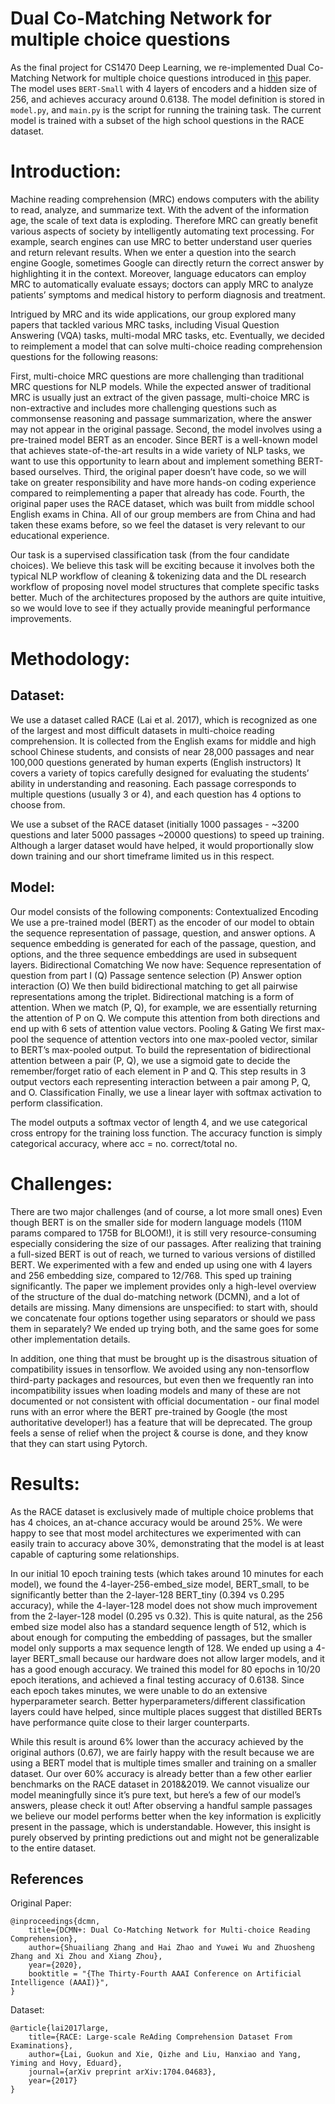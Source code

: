 # Dual Co-Matching Network for multiple choice questions

As the final project for CS1470 Deep Learning, we re-implemented Dual Co-Matching Network for multiple choice questions introduced in [this](https://arxiv.org/pdf/1908.11511.pdf) paper. The model uses `BERT-Small` with 4 layers of encoders and a hidden size of 256, and achieves accuracy around 0.6138. The model definition is stored in `model.py`, and `main.py` is the script for running the training task. The current model is trained with a subset of the high school questions in the RACE dataset.

# Introduction:

Machine reading comprehension (MRC) endows computers with the ability to read, analyze, and summarize text. With the advent of the information age, the scale of text data is exploding. Therefore MRC can greatly benefit various aspects of society by intelligently automating text processing. For example, search engines can use MRC to better understand user queries and return relevant results. When we enter a question into the search engine Google, sometimes Google can directly return the correct answer by highlighting it in the context. Moreover,  language educators can employ MRC to automatically evaluate essays; doctors can apply MRC to analyze patients’ symptoms and medical history to perform diagnosis and treatment. 

Intrigued by MRC and its wide applications, our group explored many papers that tackled various MRC tasks, including Visual Question Answering (VQA) tasks, multi-modal MRC tasks, etc. Eventually, we decided to reimplement a model that can solve multi-choice reading comprehension questions for the following reasons: 

First, multi-choice MRC questions are more challenging than traditional MRC questions for NLP models. While the expected answer of traditional MRC  is usually just an extract of the given passage,  multi-choice MRC  is non-extractive and includes more challenging questions such as commonsense reasoning and passage summarization, where the answer may not appear in the original passage. 
Second, the model involves using a pre-trained model BERT as an encoder. Since BERT is a well-known model that  achieves state-of-the-art results in a wide variety of NLP tasks, we want to use this opportunity to learn about and implement something BERT-based ourselves. 
Third, the original paper doesn’t have code, so we will take on greater responsibility and have more hands-on coding experience compared to reimplementing a paper that already has code. 
Fourth, the original paper uses the RACE dataset, which was built from middle school English exams in China. All of our group members are from China and had taken these exams before, so we feel the dataset is very relevant to our educational experience. 

Our task is a supervised classification task (from the four candidate choices). We believe this task will be exciting because it involves both the typical NLP workflow of cleaning & tokenizing data and the DL research workflow of proposing novel model structures that complete specific tasks better. Much of the architectures proposed by the authors are quite intuitive, so we would love to see if they actually provide meaningful performance improvements.

# Methodology:

## Dataset:

We use a dataset called RACE (Lai et al. 2017), which is recognized as one of the largest and most difficult datasets in multi-choice reading comprehension. It is collected from the English exams for middle and high school Chinese students, and consists of near 28,000 passages and near 100,000 questions generated by human experts (English instructors)
It covers a variety of topics carefully designed for evaluating the students’ ability in understanding and reasoning. Each passage corresponds to multiple questions (usually 3 or 4), and each question has 4 options to choose from.

We use a subset of the RACE dataset (initially 1000 passages - ~3200 questions and later 5000 passages ~20000 questions) to speed up training. Although a larger dataset would have helped, it would proportionally slow down training and our short timeframe limited us in this respect.

## Model:

Our model consists of the following components:
Contextualized Encoding
We use a pre-trained model (BERT) as the encoder of our model to obtain the sequence representation of passage, question, and answer options. A sequence embedding is generated for each of the passage, question, and options, and the three sequence embeddings are used in subsequent layers.
Bidirectional Comatching
We now have: 
Sequence representation of question from part I (Q)
Passage sentence selection (P)
Answer option interaction (O)
We then build bidirectional matching to get all pairwise representations among the triplet. Bidirectional matching is a form of attention. When we match (P, Q), for example, we are essentially returning the attention of P on Q. We compute this attention from both directions and end up with 6 sets of attention value vectors.
Pooling & Gating
We first max-pool the sequence of attention vectors into one max-pooled vector, similar to BERT’s max-pooled output.
To build the representation of bidirectional attention between a pair (P, Q), we use a sigmoid gate to decide the remember/forget ratio of each element in P and Q. This step results in 3 output vectors each representing interaction between a pair among P, Q, and O.
Classification
Finally, we use a linear layer with softmax activation to perform classification.

The model outputs a softmax vector of length 4, and we use categorical cross entropy for the training loss function. The accuracy function is simply categorical accuracy, where acc = no. correct/total no.

# Challenges:

There are two major challenges (and of course, a lot more small ones)
Even though BERT is on the smaller side for modern language models (110M params compared to 175B for BLOOM!), it is still very resource-consuming especially considering the size of our passages. After realizing that training a full-sized BERT is out of reach, we turned to various versions of distilled BERT. We experimented with a few and ended up using one with 4 layers and 256 embedding size, compared to 12/768. This sped up training significantly.
The paper we implement provides only a high-level overview of the structure of the dual do-matching network (DCMN), and a lot of details are missing. Many dimensions are unspecified: to start with, should we concatenate four options together using separators or should we pass them in separately? We ended up trying both, and the same goes for some other implementation details.

In addition, one thing that must be brought up is the disastrous situation of compatibility issues in tensorflow. We avoided using any non-tensorflow third-party packages and resources, but even then we frequently ran into incompatibility issues when loading models and many of these are not documented or not consistent with official documentation - our final model runs with an error where the BERT pre-trained by Google (the most authoritative developer!) has a feature that will be deprecated. The group feels a sense of relief when the project & course is done, and they know that they can start using Pytorch.

# Results:

As the RACE dataset is exclusively made of multiple choice problems that has 4 choices, an at-chance accuracy would be around 25%. We were happy to see that most model architectures we experimented with can easily train to accuracy above 30%, demonstrating that the model is at least capable of capturing some relationships.

In our initial 10 epoch training tests (which takes around 10 minutes for each model), we found the 4-layer-256-embed_size model, BERT_small,  to be significantly better than the 2-layer-128 BERT_tiny (0.394 vs 0.295 accuracy), while the 4-layer-128 model does not show much improvement from the 2-layer-128 model (0.295 vs 0.32). This is quite natural, as the 256 embed size model also has a standard sequence length of 512, which is about enough for computing the embedding of passages, but the smaller model only supports a max sequence length of 128. We ended up using a 4-layer BERT_small because our hardware does not allow larger models, and it has a good enough accuracy. We trained this model for 80 epochs in 10/20 epoch iterations, and achieved a final testing accuracy of 0.6138. Since each epoch takes minutes, we were unable to do an extensive hyperparameter search. Better hyperparameters/different classification layers could have helped, since multiple places suggest that distilled BERTs have performance quite close to their larger counterparts.

While this result is around 6% lower than the accuracy achieved by the original authors (0.67), we are fairly happy with the result because we are using a BERT model that is multiple times smaller and training on a smaller dataset. Our over 60% accuracy is already better than a few other earlier benchmarks on the RACE dataset in 2018&2019. We cannot visualize our model meaningfully since it’s pure text, but here’s a few of our model’s answers, please check it out! After observing a handful sample passages we believe our model performs better when the key information is explicitly present in the passage, which is understandable. However, this insight is purely observed by printing predictions out and might not be generalizable to the entire dataset.


## References

Original Paper:

```
@inproceedings{dcmn,
    title={DCMN+: Dual Co-Matching Network for Multi-choice Reading Comprehension},
    author={Shuailiang Zhang and Hai Zhao and Yuwei Wu and Zhuosheng Zhang and Xi Zhou and Xiang Zhou},
    year={2020},
    booktitle = "{The Thirty-Fourth AAAI Conference on Artificial Intelligence (AAAI)}",
}
```

Dataset:

```
@article{lai2017large,
    title={RACE: Large-scale ReAding Comprehension Dataset From Examinations},
    author={Lai, Guokun and Xie, Qizhe and Liu, Hanxiao and Yang, Yiming and Hovy, Eduard},
    journal={arXiv preprint arXiv:1704.04683},  
    year={2017}
}
```
